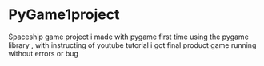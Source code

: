 # PyGame1project
 Spaceship game project i made with pygame first time using the pygame library ,
 with instructing of youtube tutorial i got final product game running without errors or bug
